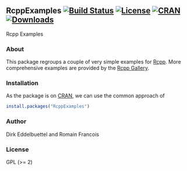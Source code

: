 ## RcppExamples [![Build Status](https://travis-ci.org/eddelbuettel/rcppexamples.svg)](https://travis-ci.org/eddelbuettel/rcppexamples) [![License](http://img.shields.io/badge/license-GPL%20%28%3E=%202%29-brightgreen.svg?style=flat)](http://www.gnu.org/licenses/gpl-2.0.html) [![CRAN](http://www.r-pkg.org/badges/version/RcppExamples)](http://cran.rstudio.com/package=RcppExamples) [![Downloads](http://cranlogs.r-pkg.org/badges/RcppExamples?color=brightgreen)](http://www.r-pkg.org/pkg/RcppExamples)

Rcpp Examples

### About

This package regroups a couple of very simple examples for [Rcpp](http://dirk.eddelbuettel.com/code/rcpp.html).
More comprehensive examples are provided by the [Rcpp Gallery](http://gallery.rcpp.org).

### Installation

As the package is on [CRAN](http://cran.r-project.org), we can use the common approach of

```r
install.packages("RcppExamples")
```

### Author

Dirk Eddelbuettel and Romain Francois

### License

GPL (>= 2)


